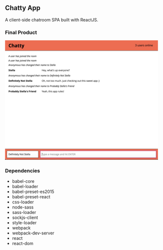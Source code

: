 ## Chatty App

A client-side chatroom SPA built with ReactJS.

### Final Product

!["Chatty App window"](https://github.com/estellajaysong/chatty-app/blob/master/docs/Chatty.jpg?raw=true)

### Dependencies

* babel-core
* babel-loader
* babel-preset-es2015
* babel-preset-react
* css-loader
* node-sass
* sass-loader
* sockjs-client
* style-loader
* webpack
* webpack-dev-server
* react
* react-dom
